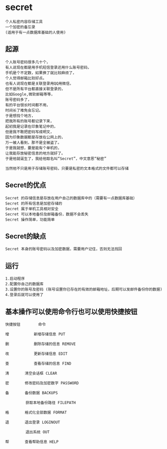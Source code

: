 # secret
	个人私密内容存储工具
	一个加密的备忘录 
	(适用于有一点数据库基础的人使用) 

## 起源 
	个人账号密码很多几十个， 
	有人说现在都是用手机短信登录还用什么账号密码，
	手机是个不定数，如果换了就比较麻烦了， 
	个人觉得邮箱比较好点。 
	也有人说现在都是关联登录用QQ用微信， 
	但不是所有平台都直接关联登录的， 
	比如Google,微软邮箱等等， 
	账号密码多了， 
	有的平台很长时间都不用， 
	时间长了难免会忘记。
	于是想找个地方，
	把我所有的账号都记录下来，
	起初我是记录在印象笔记中的， 
	但是我不敢把密码写成明文，
	因为印象数据都是存放在公网上的， 
	万一被人看到，那不是全被盗了。
	于是我就想，要是能有个单机的，
	让我能存放秘密信息的地方就好了。
	于是他就诞生了，我给他取名叫“Secret”，中文意思“秘密”
	
	当然他不只是用于存储账号密码，只要是私密的文本格式的文件都可以存储

## Secret的优点 
	Secret 的存储信息是存放在用户自己的数据库中的（需要有一点数据库基础） 
	Secret 的所有信息是加密存储的 
	Secret 属于单机工具相对安全 
	Secret 可以本地备份及邮箱备份，数据不会丢失 
	Secret 操作简单，功能简单 

## Secret的缺点 
	Secret 本身的账号密码以及加密数据，需要用户记住，否则无法找回 
	
## 运行 
	1.启动程序 
	2.配置你自己的数据库 
	3.设置你的账号及密码 (账号设置你已存在的有效的邮箱地址，后期可以发邮件备份你的数据)
	4.登录后就可以使用了 
	
## 基本操作可以使用命令行也可以使用快捷按钮<br> 
	快捷按钮   		命令                                        

	增        	新增存储信息 PUT              						 				

	删        	删除存储的信息 REMOVE         			 
	
	改        	更新存储信息 EDIT             						 	

	查         	查看存储的信息 FIND           						 	

	清		清空会话框 CLEAR              						 

	密		修改密码及加密数字 PASSWORD                  

	备		备份数据 BACKUPS                                     

			 获取本地备份路径 FILEPATH				 

	格		格式化全部数据 FORMAT          				 

	退		退出登录 LOGINOUT             					 

			 退出系统 OUT

	帮		查看帮助信息 HELP              					 

	

